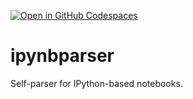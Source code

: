 [![Open in GitHub Codespaces](https://img.shields.io/badge/launch-Codespaces-blue)](https://codespaces.new/sutoiku/ipynbparser)

# ipynbparser

Self-parser for IPython-based notebooks.